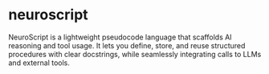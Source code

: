 # neuroscript
NeuroScript is a lightweight pseudocode language that scaffolds AI reasoning and tool usage. It lets you define, store, and reuse structured procedures with clear docstrings, while seamlessly integrating calls to LLMs and external tools.
